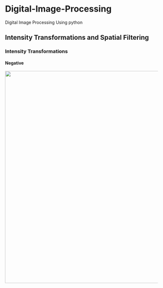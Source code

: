 # Digital-Image-Processing
 Digital Image Processing Using python
 

## Intensity Transformations and Spatial Filtering
### Intensity Transformations
#### Negative
<img
src="https://raw.githubusercontent.com/JuHyunLee99/WPF/main/Images/MovieFinder3.gif" width="700"/>
